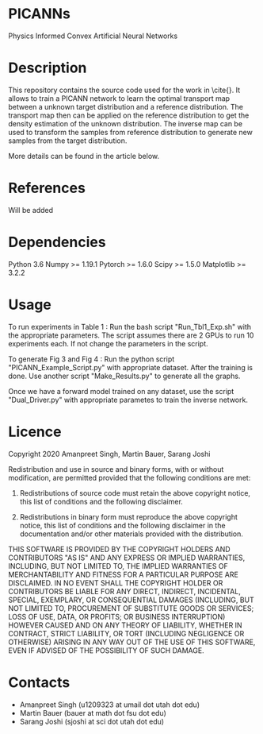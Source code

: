 # PICANNs
Physics Informed Convex Artificial Neural Networks

# Description
This repository contains the source code used for the work in \cite{}. It allows to train a PICANN network to learn the optimal transport map between a unknown target distribution and a reference distribution. The transport map then can be applied on the reference distribution to get the density estimation of the unknown distribution. The inverse map can be used to transform the samples from reference distribution to generate new samples from the target distribution.

More details can be found in the article below.

# References
Will be added

# Dependencies
Python 3.6
Numpy >= 1.19.1
Pytorch >= 1.6.0
Scipy >= 1.5.0
Matplotlib >= 3.2.2

# Usage
To run experiments in Table 1 : Run the bash script "Run_Tbl1_Exp.sh" with the appropriate parameters. The script assumes there are 2 GPUs to run 10 experiments each. If not change the parameters in the script.

To generate Fig 3 and Fig 4 : Run the python script "PICANN_Example_Script.py" with appropriate dataset. After the training is done. Use another script "Make_Results.py" to generate all the graphs.

Once we have a forward model trained on any dataset, use the script "Dual_Driver.py" with appropriate parametes to train the inverse network.

# Licence

Copyright 2020 Amanpreet Singh, 
               Martin Bauer,
               Sarang Joshi

Redistribution and use in source and binary forms, with or without modification, are permitted provided that the following conditions are met:

1. Redistributions of source code must retain the above copyright notice, this list of conditions and the following disclaimer.

2. Redistributions in binary form must reproduce the above copyright notice, this list of conditions and the following disclaimer in the documentation and/or other materials provided with the distribution.

THIS SOFTWARE IS PROVIDED BY THE COPYRIGHT HOLDERS AND CONTRIBUTORS "AS IS" AND ANY EXPRESS OR IMPLIED WARRANTIES, INCLUDING, BUT NOT LIMITED TO, THE IMPLIED WARRANTIES OF MERCHANTABILITY AND FITNESS FOR A PARTICULAR PURPOSE ARE DISCLAIMED. IN NO EVENT SHALL THE COPYRIGHT HOLDER OR CONTRIBUTORS BE LIABLE FOR ANY DIRECT, INDIRECT, INCIDENTAL, SPECIAL, EXEMPLARY, OR CONSEQUENTIAL DAMAGES (INCLUDING, BUT NOT LIMITED TO, PROCUREMENT OF SUBSTITUTE GOODS OR SERVICES; LOSS OF USE, DATA, OR PROFITS; OR BUSINESS INTERRUPTION) HOWEVER CAUSED AND ON ANY THEORY OF LIABILITY, WHETHER IN CONTRACT, STRICT LIABILITY, OR TORT (INCLUDING NEGLIGENCE OR OTHERWISE) ARISING IN ANY WAY OUT OF THE USE OF THIS SOFTWARE, EVEN IF ADVISED OF THE POSSIBILITY OF SUCH DAMAGE.



# Contacts
* Amanpreet Singh (u1209323 at umail dot utah dot edu)
* Martin Bauer (bauer at math dot fsu dot edu)
* Sarang Joshi (sjoshi at sci dot utah dot edu)
